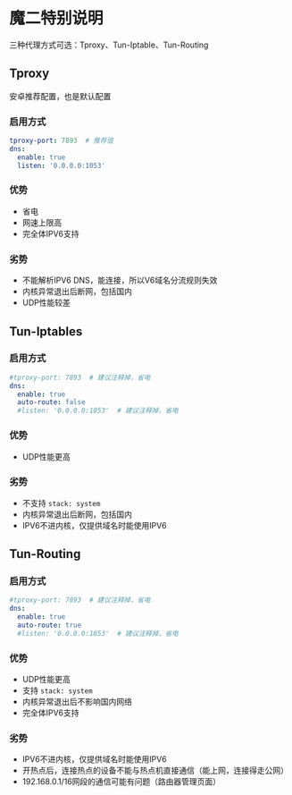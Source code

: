 # 魔二特别说明

三种代理方式可选：Tproxy、Tun-Iptable、Tun-Routing

## Tproxy

安卓推荐配置，也是默认配置

### 启用方式

```yaml
tproxy-port: 7893  # 推荐值
dns:
  enable: true
  listen: '0.0.0.0:1053'
```

### 优势

* 省电
* 网速上限高
* 完全体IPV6支持

### 劣势

* 不能解析IPV6 DNS，能连接，所以V6域名分流规则失效
* 内核异常退出后断网，包括国内
* UDP性能较差

## Tun-Iptables

### 启用方式

```yaml
#tproxy-port: 7893  # 建议注释掉，省电
dns:
  enable: true
  auto-route: false
  #listen: '0.0.0.0:1053'  # 建议注释掉，省电
```

### 优势

* UDP性能更高



### 劣势

* 不支持 `stack: system`&#x20;
* 内核异常退出后断网，包括国内
* IPV6不进内核，仅提供域名时能使用IPV6

## Tun-Routing

### 启用方式

```yaml
#tproxy-port: 7893  # 建议注释掉，省电
dns:
  enable: true
  auto-route: true
  #listen: '0.0.0.0:1053'  # 建议注释掉，省电
```

### 优势

* UDP性能更高
* 支持 `stack: system`&#x20;
* 内核异常退出后不影响国内网络
* 完全体IPV6支持

### 劣势

* IPV6不进内核，仅提供域名时能使用IPV6
* 开热点后，连接热点的设备不能与热点机直接通信（能上网，连接得走公网）
* 192.168.0.1/16网段的通信可能有问题（路由器管理页面）
